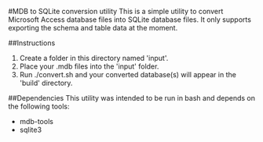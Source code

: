 #MDB to SQLite conversion utility
This is a simple utility to convert Microsoft Access database files into SQLite database files.  It only supports exporting the schema and table data at the moment.

##Instructions
1. Create a folder in this directory named 'input'.
2. Place your .mdb files into the 'input' folder. 
3. Run ./convert.sh and your converted database(s) will appear in the 'build' directory.

##Dependencies
This utility was intended to be run in bash and depends on the following tools:
* mdb-tools
* sqlite3